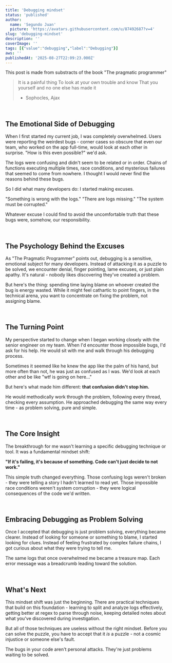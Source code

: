 ```yaml
---
title: 'Debugging mindset'
status: 'published'
author:
  name: 'Segundo Juan'
  picture: 'https://avatars.githubusercontent.com/u/87492687?v=4'
slug: 'debugging-mindset'
description: ''
coverImage: ''
tags: [{"value":"debugging","label":"Debugging"}]
aws: ''
publishedAt: '2025-08-27T22:09:23.000Z'
---
```


This post is made from substracts of the book "The pragmatic programmer"

> It is a painful thing To look at your own trouble and know That you yourself and no one else has made it
>
> - Sophocles, Ajax

&nbsp;

## The Emotional Side of Debugging

When I first started my current job, I was completely overwhelmed. Users were reporting the weirdest bugs - corner cases so obscure that even our team, who worked on the app full-time, would look at each other in surprise. "How is this even possible?" we'd ask.

The logs were confusing and didn't seem to be related or in order. Chains of functions executing multiple times, race conditions, and mysterious failures that seemed to come from nowhere. I thought I would never find the reasons behind these bugs.

So I did what many developers do: I started making excuses.

"Something is wrong with the logs." "There are logs missing." "The system must be corrupted."

Whatever excuse I could find to avoid the uncomfortable truth that these bugs were, somehow, our responsibility.

&nbsp;

## The Psychology Behind the Excuses

As "The Pragmatic Programmer" points out, debugging is a sensitive, emotional subject for many developers. Instead of attacking it as a puzzle to be solved, we encounter denial, finger pointing, lame excuses, or just plain apathy. It's natural - nobody likes discovering they've created a problem.

But here's the thing: spending time laying blame on whoever created the bug is energy wasted. While it might feel cathartic to point fingers, in the technical arena, you want to concentrate on fixing the problem, not assigning blame.

&nbsp;

## The Turning Point

My perspective started to change when I began working closely with the senior engineer on my team. When I'd encounter those impossible bugs, I'd ask for his help. He would sit with me and walk through his debugging process.

Sometimes it seemed like he knew the app like the palm of his hand, but more often than not, he was just as confused as I was. We'd look at each other and be like "wtf is going on here..."

But here's what made him different: **that confusion didn't stop him.**

He would methodically work through the problem, following every thread, checking every assumption. He approached debugging the same way every time - as problem solving, pure and simple.

&nbsp;

## The Core Insight

The breakthrough for me wasn't learning a specific debugging technique or tool. It was a fundamental mindset shift:

**"If it's failing, it's because of something. Code can't just decide to not work."**

This simple truth changed everything. Those confusing logs weren't broken - they were telling a story I hadn't learned to read yet. Those impossible race conditions weren't system corruption - they were logical consequences of the code we'd written.

&nbsp;

## Embracing Debugging as Problem Solving

Once I accepted that debugging is just problem solving, everything became clearer. Instead of looking for someone or something to blame, I started looking for clues. Instead of feeling frustrated by complex failure chains, I got curious about what they were trying to tell me.

The same logs that once overwhelmed me became a treasure map. Each error message was a breadcrumb leading toward the solution.

&nbsp;

## What's Next

This mindset shift was just the beginning. There are practical techniques that build on this foundation - learning to split and analyze logs effectively, getting better at regex to parse through noise, keeping detailed notes about what you've discovered during investigation.

But all of those techniques are useless without the right mindset. Before you can solve the puzzle, you have to accept that it *is* a puzzle - not a cosmic injustice or someone else's fault.

The bugs in your code aren't personal attacks. They're just problems waiting to be solved.